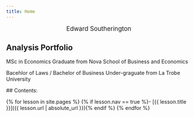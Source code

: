 ```yaml
---
title: Home
---
```


  <p align="center"> 
    <span style="font-size:larger;">Edward Southerington</span> 
  </p>

## Analysis Portfolio

MSc in Economics Graduate from Nova School of Business and Economics

Bacehlor of Laws / Bachelor of Business Under-graguate from La Trobe University

<div class="toc" markdown="1">
## Contents:

{% for lesson in site.pages %}
{% if lesson.nav == true %}- [{{ lesson.title }}]({{ lesson.url | absolute_url }}){% endif %}
{% endfor %}
</div>
